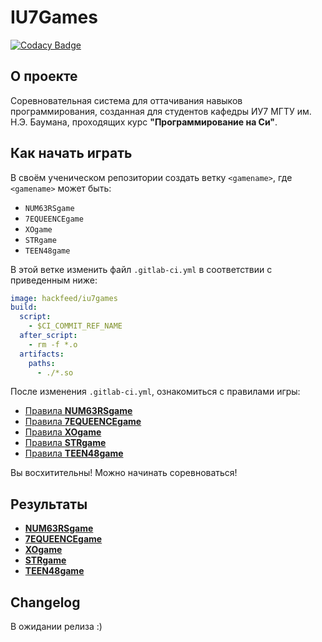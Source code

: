 # IU7Games

[![Codacy Badge](https://api.codacy.com/project/badge/Grade/7847b7ccad584ba3bb5c6648ba38f48d)](https://app.codacy.com/gh/IU7OG-Team/iu7games?utm_source=github.com&utm_medium=referral&utm_content=IU7OG-Team/iu7games&utm_campaign=Badge_Grade_Dashboard)

## О проекте
Соревновательная система для оттачивания навыков программирования, созданная для студентов кафедры ИУ7 МГТУ им. Н.Э. Баумана, проходящих курс **"Программирование на Си"**.

## Как начать играть 

В своём ученическом репозитории создать ветку `<gamename>`, 
где `<gamename>` может быть:
* `NUM63RSgame`
* `7EQUEENCEgame`
* `XOgame`
* `STRgame`
* `TEEN48game`

В этой ветке изменить файл `.gitlab-ci.yml` в соответствии с приведенным ниже:
```yaml
image: hackfeed/iu7games
build:
  script:
    - $CI_COMMIT_REF_NAME
  after_script:
    - rm -f *.o
  artifacts:
    paths:
      - ./*.so
```

После изменения `.gitlab-ci.yml`, ознакомиться с правилами игры:

* [Правила **NUM63RSgame**](https://git.iu7.bmstu.ru/IU7-Projects/iu7games/wikis/NUM63RSgame-Greeting#показания-к-выполнению-задания)
* [Правила **7EQUEENCEgame**](https://git.iu7.bmstu.ru/IU7-Projects/iu7games/wikis/7EQUEENCEgame-Greeting#показания-к-выполнению-задания)
* [Правила **XOgame**](https://git.iu7.bmstu.ru/IU7-Projects/iu7games/wikis/XOgame-Greeting#показания-к-выполнению-задания)
* [Правила **STRgame**](https://git.iu7.bmstu.ru/IU7-Projects/iu7games/wikis/STRgame-Greeting#показания-к-выполнению-задания)
* [Правила **TEEN48game**](https://git.iu7.bmstu.ru/IU7-Projects/iu7games/wikis/TEEN48game-Greeting#показания-к-выполнению-задания)

Вы восхитительны! Можно начинать соревноваться!

## Результаты

* [**NUM63RSgame**](NUM63RSgame-Leaderboard)
* [**7EQUEENCEgame**](7EQUEENCEgame-Leaderboard)
* [**XOgame**](XOgame-Leaderboard)
* [**STRgame**](STRgame-Leaderboard)
* [**TEEN48game**](TEEN48game-Leaderboard)

## Changelog

В ожидании релиза :)
